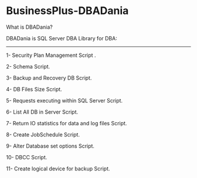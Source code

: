 # BusinessPlus-DBADania
What is DBADania?

DBADania is SQL Server DBA Library for DBA:
____________________________________
1- Security Plan Management Script .

2- Schema Script.

3- Backup and Recovery DB Script.

4- DB Files Size Script.

5- Requests executing within SQL Server Script.

6- List All DB in Server Script.

7- Return IO statistics for data and log files Script.

8- Create JobSchedule Script.

9- Alter Database set options Script.

10- DBCC Script.

11- Create logical device for backup Script.
















